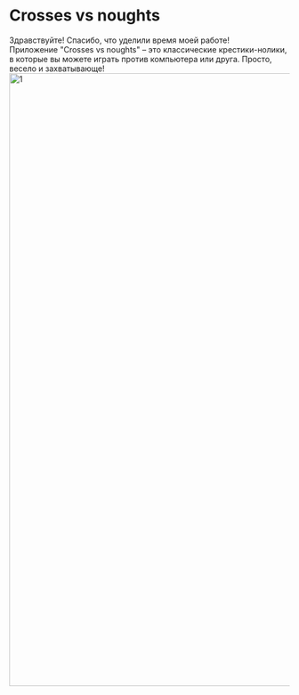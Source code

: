 # Crosses vs noughts

<div id="header"
<h3>Здравствуйте! Спасибо, что уделили время моей работе! </h3>
  </div>
<div id="header"
<h3>Приложение "Crosses vs noughts" – это классические крестики-нолики, в которые вы можете играть против компьютера или друга. Просто, весело и захватывающе!</h3>
  </div>
  
<img width="1102" alt="1" src="https://github.com/Tesloboy/crosses-vs-noughts/assets/57724197/658cc15d-6ef3-49d9-b074-693b3bd76273">
